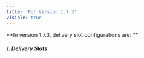 ```yaml
---
title: 'For Version 1.7.3'
visible: true
---
```


**In version 1.7.3, delivery slot configurations are:
**
##### 1. Delivery Slots [](https://www.sellacious.com/learn/delivery%20slots/for-version-1-7-3/delivery-slots)